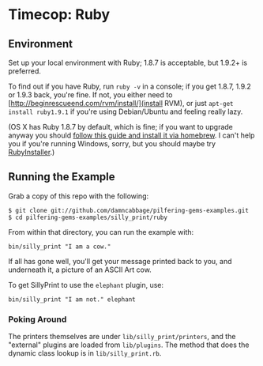 # Timecop: Ruby

## Environment

Set up your local environment with Ruby; 1.8.7 is acceptable, but 1.9.2+ is preferred.

To find out if you have Ruby, run `ruby -v` in a console; if you get 1.8.7, 1.9.2 or 1.9.3 back, you're fine. If not, you either need to [http://beginrescueend.com/rvm/install/](install RVM), or just `apt-get install ruby1.9.1` if you're using Debian/Ubuntu and feeling really lazy.

(OS X has Ruby 1.8.7 by default, which is fine; if you want to upgrade anyway you should [follow this guide and install it via homebrew](http://www.frederico-araujo.com/2011/07/30/installing-rails-on-os-x-lion-with-homebrew-rvm-and-mysql/). I can't help you if you're running Windows, sorry, but you should maybe try [RubyInstaller](http://rubyinstaller.org/).)


## Running the Example

Grab a copy of this repo with the following:

```
$ git clone git://github.com/damncabbage/pilfering-gems-examples.git
$ cd pilfering-gems-examples/silly_print/ruby
```

From within that directory, you can run the example with:

```
bin/silly_print "I am a cow."
```

If all has gone well, you'll get your message printed back to you, and underneath it, a picture of an ASCII Art cow.

To get SillyPrint to use the `elephant` plugin, use:

```
bin/silly_print "I am not." elephant
```

### Poking Around

The printers themselves are under `lib/silly_print/printers`, and the "external" plugins are loaded from `lib/plugins`. The method that does the dynamic class lookup is in `lib/silly_print.rb`.
